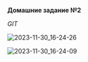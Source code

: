 **Домашние задание №2**

*GIT*

![2023-11-30_16-24-26](https://github.com/Simargl97/control-work/assets/126275071/d3ed5c08-f25c-415d-b401-7547413031a4)

![2023-11-30_16-24-09](https://github.com/Simargl97/control-work/assets/126275071/5bc2ec9c-44ef-4732-9332-5b9e08767ad5)

